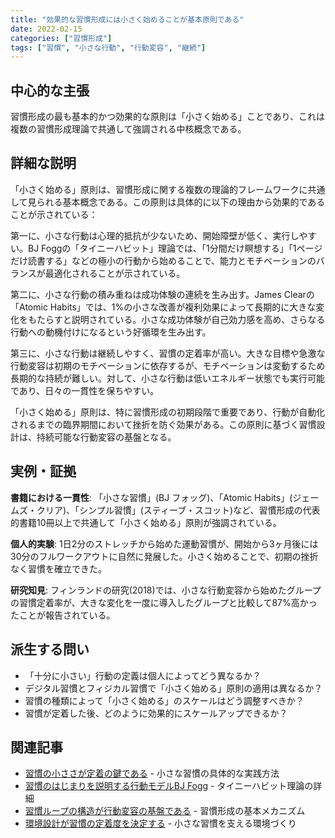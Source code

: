 ```yaml
---
title: "効果的な習慣形成には小さく始めることが基本原則である"
date: 2022-02-15
categories: ["習慣形成"]
tags: ["習慣", "小さな行動", "行動変容", "継続"]
---
```


## 中心的な主張

習慣形成の最も基本的かつ効果的な原則は「小さく始める」ことであり、これは複数の習慣形成理論で共通して強調される中核概念である。

## 詳細な説明

「小さく始める」原則は、習慣形成に関する複数の理論的フレームワークに共通して見られる基本概念である。この原則は具体的に以下の理由から効果的であることが示されている：

第一に、小さな行動は心理的抵抗が少ないため、開始障壁が低く、実行しやすい。BJ Foggの「タイニーハビット」理論では、「1分間だけ瞑想する」「1ページだけ読書する」などの極小の行動から始めることで、能力とモチベーションのバランスが最適化されることが示されている。

第二に、小さな行動の積み重ねは成功体験の連続を生み出す。James Clearの「Atomic Habits」では、1%の小さな改善が複利効果によって長期的に大きな変化をもたらすと説明されている。小さな成功体験が自己効力感を高め、さらなる行動への動機付けになるという好循環を生み出す。

第三に、小さな行動は継続しやすく、習慣の定着率が高い。大きな目標や急激な行動変容は初期のモチベーションに依存するが、モチベーションは変動するため長期的な持続が難しい。対して、小さな行動は低いエネルギー状態でも実行可能であり、日々の一貫性を保ちやすい。

「小さく始める」原則は、特に習慣形成の初期段階で重要であり、行動が自動化されるまでの臨界期間において挫折を防ぐ効果がある。この原則に基づく習慣設計は、持続可能な行動変容の基盤となる。

## 実例・証拠

**書籍における一貫性**: 「小さな習慣」(BJ フォッグ)、「Atomic Habits」(ジェームズ・クリア)、「シンプル習慣」(スティーブ・スコット)など、習慣形成の代表的書籍10冊以上で共通して「小さく始める」原則が強調されている。

**個人的実験**: 1日2分のストレッチから始めた運動習慣が、開始から3ヶ月後には30分のフルワークアウトに自然に発展した。小さく始めることで、初期の挫折なく習慣を確立できた。

**研究知見**: フィンランドの研究(2018)では、小さな行動変容から始めたグループの習慣定着率が、大きな変化を一度に導入したグループと比較して87%高かったことが報告されている。

## 派生する問い

- 「十分に小さい」行動の定義は個人によってどう異なるか？
- デジタル習慣とフィジカル習慣で「小さく始める」原則の適用は異なるか？
- 習慣の種類によって「小さく始める」のスケールはどう調整すべきか？
- 習慣が定着した後、どのように効果的にスケールアップできるか？

## 関連記事

- [習慣の小ささが定着の鍵である](/blog/2023-01-18-tiny-habits-key/) - 小さな習慣の具体的な実践方法
- [習慣のはじまりを説明する行動モデルBJ Fogg](/blog/2023-11-22-bj-fogg-behavior-model/) - タイニーハビット理論の詳細
- [習慣ループの構造が行動変容の基盤である](/blog/2022-04-20-habit-loop-structure/) - 習慣形成の基本メカニズム
- [環境設計が習慣の定着度を決定する](/blog/2022-06-10-environment-design-habits/) - 小さな習慣を支える環境づくり